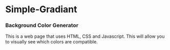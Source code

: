 # Simple-Gradiant
### Background Color Generator

This is a web page that uses HTML, CSS and Javascript.
This will allow you to visually see which colors are compatible.